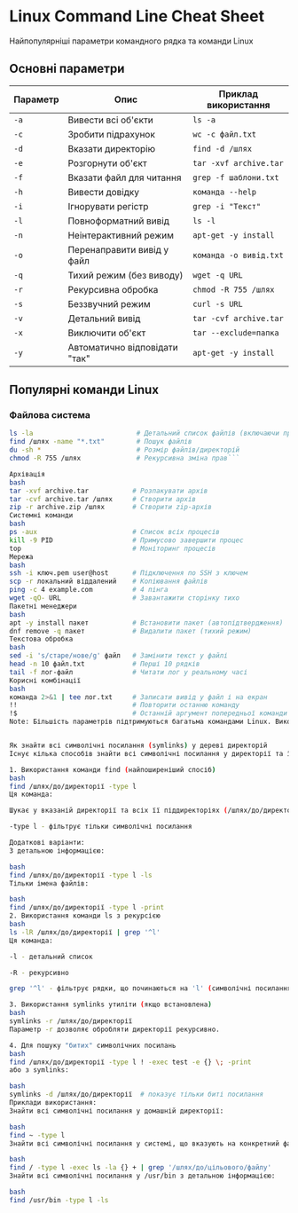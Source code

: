 # Linux Command Line Cheat Sheet

Найпопулярніші параметри командного рядка та команди Linux

## Основні параметри

| Параметр | Опис                                      | Приклад використання       |
|----------|-------------------------------------------|----------------------------|
| `-a`     | Вивести всі об'єкти                      | `ls -a`                    |
| `-c`     | Зробити підрахунок                       | `wc -c файл.txt`           |
| `-d`     | Вказати директорію                       | `find -d /шлях`            |
| `-e`     | Розгорнути об'єкт                        | `tar -xvf archive.tar`     |
| `-f`     | Вказати файл для читання                 | `grep -f шаблони.txt`      |
| `-h`     | Вивести довідку                          | `команда --help`           |
| `-i`     | Ігнорувати регістр                       | `grep -i "Текст"`          |
| `-l`     | Повноформатний вивід                     | `ls -l`                    |
| `-n`     | Неінтерактивний режим                    | `apt-get -y install`       |
| `-o`     | Перенаправити вивід у файл               | `команда -o вивід.txt`     |
| `-q`     | Тихий режим (без виводу)                 | `wget -q URL`              |
| `-r`     | Рекурсивна обробка                       | `chmod -R 755 /шлях`       |
| `-s`     | Беззвучний режим                         | `curl -s URL`              |
| `-v`     | Детальний вивід                          | `tar -cvf archive.tar`     |
| `-x`     | Виключити об'єкт                         | `tar --exclude=папка`      |
| `-y`     | Автоматично відповідати "так"            | `apt-get -y install`       |

## Популярні команди Linux

### Файлова система
```bash
ls -la                          # Детальний список файлів (включаючи приховані)
find /шлях -name "*.txt"        # Пошук файлів
du -sh *                        # Розмір файлів/директорій
chmod -R 755 /шлях              # Рекурсивна зміна прав```

Архівація
bash
tar -xvf archive.tar           # Розпакувати архів
tar -cvf archive.tar /шлях     # Створити архів
zip -r archive.zip /шлях       # Створити zip-архів
Системні команди
bash
ps -aux                        # Список всіх процесів
kill -9 PID                    # Примусово завершити процес
top                            # Моніторинг процесів
Мережа
bash
ssh -i ключ.pem user@host      # Підключення по SSH з ключем
scp -r локальний віддалений    # Копіювання файлів
ping -c 4 example.com          # 4 пінга
wget -qO- URL                  # Завантажити сторінку тихо
Пакетні менеджери
bash
apt -y install пакет           # Встановити пакет (автопідтвердження)
dnf remove -q пакет            # Видалити пакет (тихий режим)
Текстова обробка
bash
sed -i 's/старе/нове/g' файл   # Замінити текст у файлі
head -n 10 файл.txt            # Перші 10 рядків
tail -f лог-файл               # Читати лог у реальному часі
Корисні комбінації
bash
команда 2>&1 | tee лог.txt     # Записати вивід у файл і на екран
!!                             # Повторити останню команду
!$                             # Останній аргумент попередньої команди
Note: Більшість параметрів підтримуються багатьма командами Linux. Використовуйте man команда або команда --help для детальної інформації.


Як знайти всі символічні посилання (symlinks) у дереві директорій
Існує кілька способів знайти всі символічні посилання у директорії та її піддиректоріях:

1. Використання команди find (найпоширеніший спосіб)
bash
find /шлях/до/директорії -type l
Ця команда:

Шукає у вказаній директорії та всіх її піддиректоріях (/шлях/до/директорії)

-type l - фільтрує тільки символічні посилання

Додаткові варіанти:
З детальною інформацією:

bash
find /шлях/до/директорії -type l -ls
Тільки імена файлів:

bash
find /шлях/до/директорії -type l -print
2. Використання команди ls з рекурсією
bash
ls -lR /шлях/до/директорії | grep '^l'
Ця команда:

-l - детальний список

-R - рекурсивно

grep '^l' - фільтрує рядки, що починаються на 'l' (символічні посилання)

3. Використання symlinks утиліти (якщо встановлена)
bash
symlinks -r /шлях/до/директорії
Параметр -r дозволяє обробляти директорії рекурсивно.

4. Для пошуку "битих" символічних посилань
bash
find /шлях/до/директорії -type l ! -exec test -e {} \; -print
або з symlinks:

bash
symlinks -d /шлях/до/директорії  # показує тільки биті посилання
Приклади використання:
Знайти всі символічні посилання у домашній директорії:

bash
find ~ -type l
Знайти всі символічні посилання у системі, що вказують на конкретний файл:

bash
find / -type l -exec ls -la {} + | grep '/шлях/до/цільового/файлу'
Знайти всі символічні посилання у /usr/bin з детальною інформацією:

bash
find /usr/bin -type l -ls



